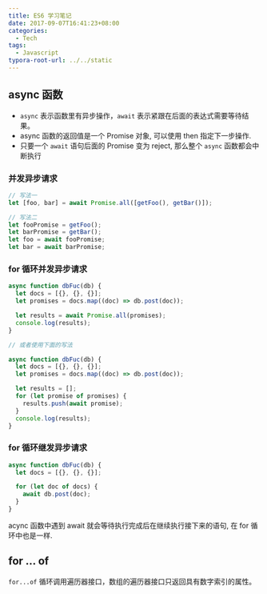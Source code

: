 ```yaml
---
title: ES6 学习笔记
date: 2017-09-07T16:41:23+08:00
categories:
  - Tech
tags:
  - Javascript
typora-root-url: ../../static
---
```


## async 函数

- `async` 表示函数里有异步操作，`await` 表示紧跟在后面的表达式需要等待结果。
- async 函数的返回值是一个 Promise 对象, 可以使用 then 指定下一步操作.
- 只要一个 `await` 语句后面的 Promise 变为 reject, 那么整个 `async` 函数都会中断执行

### 并发异步请求

```javascript
// 写法一
let [foo, bar] = await Promise.all([getFoo(), getBar()]);

// 写法二
let fooPromise = getFoo();
let barPromise = getBar();
let foo = await fooPromise;
let bar = await barPromise;
```

### for 循环并发异步请求

```javascript
async function dbFuc(db) {
  let docs = [{}, {}, {}];
  let promises = docs.map((doc) => db.post(doc));

  let results = await Promise.all(promises);
  console.log(results);
}

// 或者使用下面的写法

async function dbFuc(db) {
  let docs = [{}, {}, {}];
  let promises = docs.map((doc) => db.post(doc));

  let results = [];
  for (let promise of promises) {
    results.push(await promise);
  }
  console.log(results);
}
```

### for 循环继发异步请求

```javascript
async function dbFuc(db) {
  let docs = [{}, {}, {}];

  for (let doc of docs) {
    await db.post(doc);
  }
}
```

acync 函数中遇到 await 就会等待执行完成后在继续执行接下来的语句, 在 for 循环中也是一样.

## for ... of

`for...of` 循环调用遍历器接口，数组的遍历器接口只返回具有数字索引的属性。
